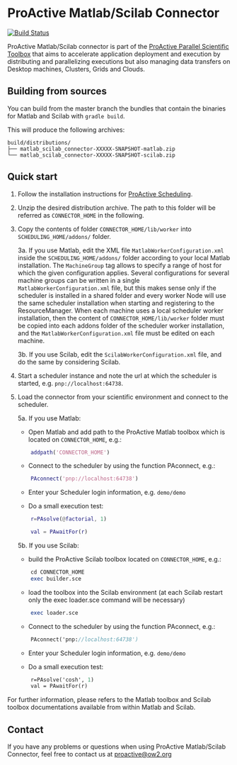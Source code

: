 # ProActive Matlab/Scilab Connector

[![Build Status](http://jenkins.activeeon.com/buildStatus/icon?job=connector-matlab-scilab)](http://jenkins.activeeon.com/job/connector-matlab-scilab/)

ProActive Matlab/Scilab connector is part of the [ProActive Parallel Scientific Toolbox](http://activeeon.com/parallel-scientific-toolbox) that aims to accelerate application deployment and execution by distributing and parallelizing executions but also managing data transfers on Desktop machines, Clusters, Grids and Clouds.

## Building from sources

You can build from the master branch the bundles that contain the binaries for Matlab and Scilab with `gradle build`.

This will produce the following archives:

    build/distributions/
    ├── matlab_scilab_connector-XXXXX-SNAPSHOT-matlab.zip
    └── matlab_scilab_connector-XXXXX-SNAPSHOT-scilab.zip

## Quick start

1. Follow the installation instructions for [ProActive Scheduling](https://github.com/ow2-proactive/scheduling).

2. Unzip the desired distribution archive. The path to this folder will be referred as `CONNECTOR_HOME` in the following.

3. Copy the contents of folder `CONNECTOR_HOME/lib/worker` into `SCHEDULING_HOME/addons/` folder.

   3a. If you use Matlab, edit the XML file `MatlabWorkerConfiguration.xml` inside the `SCHEDULING_HOME/addons/` folder according to your local Matlab installation. The `MachineGroup` tag allows to specify a range of host for which the given configuration applies. Several configurations for several machine groups can be written in a single `MatlabWorkerConfiguration.xml` file, but this makes sense only if the scheduler is installed in a shared folder and every worker Node will use the same scheduler installation when starting and registering to the ResourceManager.
  When each machine uses a local scheduler worker installation, then the content of `CONNECTOR_HOME/lib/worker` folder must be copied into each addons folder of the scheduler worker installation, and the `MatlabWorkerConfiguration.xml` file must be edited on each machine.

   3b. If you use Scilab, edit the `ScilabWorkerConfiguration.xml` file, and do the same by considering Scilab.

4. Start a scheduler instance and note the url at which the scheduler is started, e.g. `pnp://localhost:64738`.

5. Load the connector from your scientific environment and connect to the scheduler.

   5a. If you use Matlab:

    - Open Matlab and add path to the ProActive Matlab toolbox which is located on `CONNECTOR_HOME`, e.g.:

    ```matlab
        addpath('CONNECTOR_HOME')
    ```
    - Connect to the scheduler by using the function PAconnect, e.g.:
    ```matlab
        PAconnect('pnp://localhost:64738')
    ```

    - Enter your Scheduler login information, e.g. `demo/demo`

    - Do a small execution test:
    ```matlab
        r=PAsolve(@factorial, 1)

        val = PAwaitFor(r)
    ```

   5b. If you use Scilab:

    - build the ProActive Scilab toolbox located on `CONNECTOR_HOME`, e.g.:
    ```scilab
        cd CONNECTOR_HOME
        exec builder.sce
    ```
    - load the toolbox into the Scilab environment (at each Scilab restart only the exec loader.sce command will be necessary)
    ```scilab
        exec loader.sce
    ```
    - Connect to the scheduler by using the function PAconnect, e.g.:
    ```scilab
        PAconnect('pnp://localhost:64738')
    ```
    - Enter your Scheduler login information, e.g. `demo/demo`

    - Do a small execution test:
    ```scilab
        r=PAsolve('cosh', 1)
        val = PAwaitFor(r)
    ```

For further information, please refers to the Matlab toolbox and Scilab toolbox documentations available from within Matlab and Scilab.

## Contact

If you have any problems or questions when using ProActive Matlab/Scilab Connector,
feel free to contact us at proactive@ow2.org

